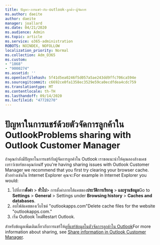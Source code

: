 ```yaml
---
title: ปัญหา-การแชร์-กับ-outlook-ลูกค้า-ผู้จัดการ
ms.author: daeite
author: daeite
manager: joallard
ms.date: 04/21/2020
ms.audience: Admin
ms.topic: article
ms.service: o365-administration
ROBOTS: NOINDEX, NOFOLLOW
localization_priority: Normal
ms.collection: Adm_O365
ms.custom:
- "1868"
- "9000274"
ms.assetid: ''
ms.openlocfilehash: 5f41d5ea0246f5d057a5ae243dd9ffc706ca594e
ms.sourcegitcommit: c6692ce0fa1358ec3529e59ca0ecdfdea4cdc759
ms.translationtype: MT
ms.contentlocale: th-TH
ms.lasthandoff: 09/14/2020
ms.locfileid: "47728270"
---
```

# <a name="problems-sharing-with-outlook-customer-manager"></a><span data-ttu-id="4e663-102">ปัญหาในการแชร์ด้วยตัวจัดการลูกค้าใน Outlook</span><span class="sxs-lookup"><span data-stu-id="4e663-102">Problems sharing with Outlook Customer Manager</span></span>

<span data-ttu-id="4e663-103">ถ้าคุณกำลังมีปัญหาในการแชร์กับผู้จัดการลูกค้าใน Outlook เราขอแนะนำให้คุณลองล้างแคชเบราว์เซอร์ของคุณก่อน</span><span class="sxs-lookup"><span data-stu-id="4e663-103">If you're having sharing issues with Outlook Customer Manager we recommend that you first try clearing your browser cache.</span></span> <span data-ttu-id="4e663-104">ตัวอย่างเช่นใน Internet Explorer คุณจะ:</span><span class="sxs-lookup"><span data-stu-id="4e663-104">For example in Internet Explorer you would:</span></span>

1. <span data-ttu-id="4e663-105">ไปที่การ**ตั้งค่า**  >  **ทั่วไป**> การตั้งค่าภายใต้แคชของ**ประวัติการเรียกดู**  >  **และฐานข้อมูล**</span><span class="sxs-lookup"><span data-stu-id="4e663-105">Go to **Settings** > **General** > Settings under **Browsing history** > **Caches and databases**.</span></span>
2. <span data-ttu-id="4e663-106">ลบไฟล์แคชของเว็บไซต์ "outlookapps.com"</span><span class="sxs-lookup"><span data-stu-id="4e663-106">Delete cache files for the website "outlookapps.com."</span></span>
3. <span data-ttu-id="4e663-107">เริ่ม Outlook ใหม่</span><span class="sxs-lookup"><span data-stu-id="4e663-107">Restart Outlook.</span></span>

<span data-ttu-id="4e663-108">สำหรับข้อมูลเพิ่มเติมเกี่ยวกับการแชร์ให้ดู[ที่แชร์ข้อมูลในตัวจัดการลูกค้าใน Outlook](https://support.office.com/article/4f26cc69-67da-4cd5-b344-02d1a4799310%20)</span><span class="sxs-lookup"><span data-stu-id="4e663-108">For more information about sharing, see [Share information in Outlook Customer Manager](https://support.office.com/article/4f26cc69-67da-4cd5-b344-02d1a4799310%20).</span></span>